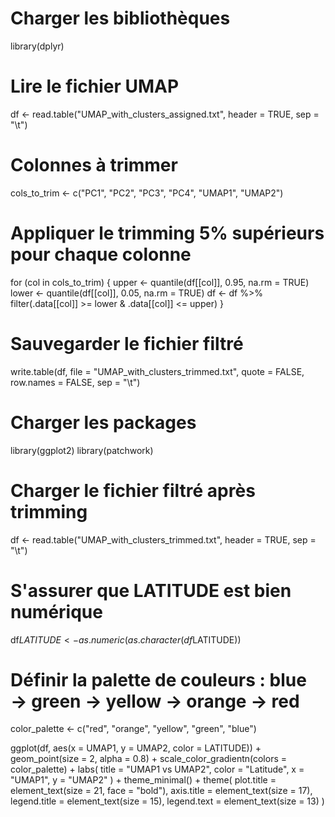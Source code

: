 # Charger les bibliothèques

library(dplyr)

# Lire le fichier UMAP

df <- read.table("UMAP_with_clusters_assigned.txt", header = TRUE, sep = "\t")

# Colonnes à trimmer

cols_to_trim <- c("PC1", "PC2", "PC3", "PC4", "UMAP1", "UMAP2")

# Appliquer le trimming 5% supérieurs pour chaque colonne

for (col in cols_to_trim) {
  upper <- quantile(df[[col]], 0.95, na.rm = TRUE)
  lower <- quantile(df[[col]], 0.05, na.rm = TRUE)
  df <- df %>% filter(.data[[col]] >= lower & .data[[col]] <= upper)
}

# Sauvegarder le fichier filtré

write.table(df, file = "UMAP_with_clusters_trimmed.txt", quote = FALSE, row.names = FALSE, sep = "\t")

# Charger les packages

library(ggplot2)
library(patchwork)

# Charger le fichier filtré après trimming

df <- read.table("UMAP_with_clusters_trimmed.txt", header = TRUE, sep = "\t")

# S'assurer que LATITUDE est bien numérique

df$LATITUDE <- as.numeric(as.character(df$LATITUDE))

# Définir la palette de couleurs : blue → green → yellow → orange → red

color_palette <- c("red", "orange", "yellow", "green", "blue")

ggplot(df, aes(x = UMAP1, y = UMAP2, color = LATITUDE)) +
  geom_point(size = 2, alpha = 0.8) +
  scale_color_gradientn(colors = color_palette) +
  labs(
    title = "UMAP1 vs UMAP2",
    color = "Latitude",
    x = "UMAP1",
    y = "UMAP2"
  ) +
  theme_minimal() +
  theme(
    plot.title = element_text(size = 21, face = "bold"),
    axis.title = element_text(size = 17),
    legend.title = element_text(size = 15),
    legend.text = element_text(size = 13)
  )

